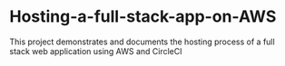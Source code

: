 # Hosting-a-full-stack-app-on-AWS
This project demonstrates and documents the hosting process of a full stack web application using AWS and CircleCI

